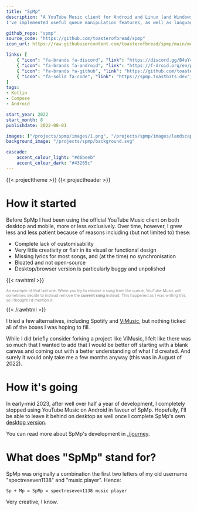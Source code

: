 ```yaml
---
title: "SpMp"
description: "A YouTube Music client for Android and Linux (and Windows) I've been working on since August 2022.
I've implemented useful queue manipulation features, as well as language and metadata customisation options."

github_repo: "spmp"
source_code: "https://github.com/toasterofbread/spmp"
icon_url: https://raw.githubusercontent.com/toasterofbread/spmp/main/metadata/en-US/images/icon.png

links: [
    { "icon": "fa-brands fa-discord", "link": "https://discord.gg/B4uY4FkkJ3", "label": "Discord" },
    { "icon": "fa-brands fa-android", "link": "https://f-droid.org/en/packages/com.toasterofbread.spmp/", "label": "F-Droid" },
    { "icon": "fa-brands fa-github", "link": "https://github.com/toasterofbread/spmp", "label": "Repo" },
    { "icon": "fa-solid fa-code", "link": "https://spmp.toastbits.dev", "label": "Documentation" }
]
tags:
- Kotlin
- Compose
- Android

start_year: 2022
start_month: 8
publishdate: 2022-08-01

images: ["/projects/spmp/images/1.png", "/projects/spmp/images/landscape_1.png", "/projects/spmp/images/2.png", "/projects/spmp/images/3.png", "/projects/spmp/images/landscape_2.png", "/projects/spmp/images/4.png", "/projects/spmp/images/5.png", "/projects/spmp/images/6.png", "/projects/spmp/images/landscape_2.png", "/projects/spmp/images/7.png", "/projects/spmp/images/8.png", "/projects/spmp/images/9.png", "/projects/spmp/images/0.png"]
background_image: "/projects/spmp/background.svg"

cascade:
    accent_colour_light: "#d6beeb"
    accent_colour_dark: "#43265c"
---
```


{{< projecttheme >}}
{{< projectheader >}}

# How it started

Before SpMp I had been using the official YouTube Music client on both desktop and mobile, more or less exclusively. Over time, however, I grew less and less patient because of reasons including (but not limited to) these:

- Complete lack of customisability
- Very little creativity or flair in its visual or functional design
- Missing lyrics for most songs, and (at the time) no synchronisation
- Bloated and not open-source
- Desktop/browser version is particularly buggy and unpolished

{{< rawhtml >}}
<p style="font-size: 0.75em; opacity: 50%;">
An example of that last one: When you try to remove a song from the queue, YouTube Music will sometimes decide to instead remove the <b>current song</b> instead. This happened as I was writing this, so I thought I'd mention it.
</p>
{{< /rawhtml >}}

I tried a few alternatives, including Spotify and [ViMusic](https://github.com/vfsfitvnm/ViMusic), but nothing ticked all of the boxes I was hoping to fill.

While I did briefly consider forking a project like ViMusic, I felt like there was so much that I wanted to add that I would be better off starting with a blank canvas and coming out with a better understanding of what I'd created. And surely it would only take me a few months anyway (this was in August of 2022).

# How it's going

In early-mid 2023, after well over half a year of development, I completely stopped using YouTube Music on Android in favour of SpMp. Hopefully, I'll be able to leave it behind on desktop as well once I complete SpMp's own [desktop version](https://github.com/toasterofbread/spmp/pull/170).

You can read more about SpMp's development in [./journey](journey).

# What does "SpMp" stand for?

SpMp was originally a combination the first two letters of my old username "spectreseven1138" and "music player". Hence:
```
Sp + Mp = SpMp = spectreseven1138 music player
```
Very creative, I know.
